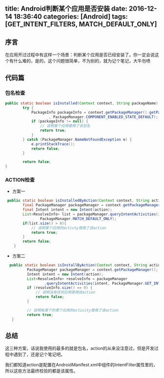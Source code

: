 title: Android判断某个应用是否安装
date: 2016-12-14 18:36:40
categories: [Android]
tags: [GET_INTENT_FILTERS, MATCH_DEFAULT_ONLY]
---

## 序言

在应用开过过程中有这样一个场景：判断某个应用是否已经安装了。你一定会说这个有什么难的，是的，这个问题很简单，不为别的，就为记个笔记，大牛勿喷

## 代码篇

### 包名检查

``` java
public static boolean isInstalled(Context context, String packageName) {
        try {
            PackageInfo packageInfo = context.getPackageManager().getPackageInfo(packageName.trim()
                    , PackageManager.COMPONENT_ENABLED_STATE_DEFAULT);
            if (packageInfo != null) {
                // 说明某个应用使用了该包名
                return true;
            }
        } catch (PackageManager.NameNotFoundException e) {
            e.printStackTrace();
            return false;
        }

        return false;
}
```

<!-- more -->

### ACTION检查

- 方案一

``` java
 public static boolean isInstalledByAction(Context context, String action) {
        final PackageManager packageManager = context.getPackageManager();
        final Intent intent = new Intent(action);
        List<ResolveInfo> list = packageManager.queryIntentActivities(intent,
                PackageManager.MATCH_DEFAULT_ONLY);
        if(list.size() > 0){
            // 说明某个应用的activty使用了该action
            return true;
        }
        return false;
    }
```

- 方案二

``` java
  public static boolean isInstallByAction(Context context, String action) {
          PackageManager packageManager = context.getPackageManager();
          Intent intent = new Intent(action);
          List<ResolveInfo> resolveInfo = packageManager
                  .queryIntentActivities(intent, PackageManager.GET_INTENT_FILTERS);// AS这里报错，但是不影响编译
          if (resolveInfo.size() == 0) {
              // 说明没有任何应用使用该action
              return false;
          }

          // 说明有某个的某个应用的activity使用了该action
          return true;
   }
```

## 总结

这三种方案，话说我使用的最多的就是包名，action的从来没注意过，但是开发过程中遇到了，还是记个笔记吧。

我们都知道action是配置在AndroidManifest.xml中组件的IntentFilter属性里的，所以这些方法最终校验的都是该属性。